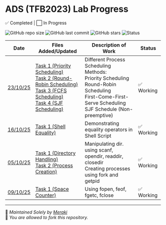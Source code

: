 # ADS (TFB2023) Lab Progress

✅ Completed | ⬜ In Progress

![GitHub repo size](https://img.shields.io/github/repo-size/Ikarem/OS-TBD2043)
![GitHub last commit](https://img.shields.io/github/last-commit/Ikarem/OS-TBD2043)
![GitHub stars](https://img.shields.io/github/stars/Ikarem/OS-TBD2043?style=social)
![Status](https://img.shields.io/badge/Status-Active-brightgreen)

| Date       | Files Added/Updated         | Description of Work      |    Status    |
|------------|-----------------------------|--------------------------|--------------|
| [23/10/25](./23-10-25/) |   [Task 1 (Priority Scheduling)](./23-10-25/task_1.c)<br>[Task 2 (Round-Robin Scheduling)](./23-10-25/task_2.c)<br>[Task 3 (FCFS Scheduling)](./23-10-25/task_3.c)<br>[Task 4 (SJF Scheduling)](./23-10-25/task_4.c)   | Different Process Scheduling Methods:<br>Priority Scheduling<br>Round-Robin Scheduling<br>First-Come-First-Serve Scheduling<br>SJF Schedule (Non-preemptive) |✅ Working |
| [16/10/25](./16-10-25/) | [Task 1 (Shell Equality)](./16-10-25/task_1.sh)| Demonstrating equality operators in Shell Script |✅ Working  |
| [05/10/25](./02-10-25/) | [Task 1 (Directory Handling)](./02-10-25/task_1.c)<br>[Task 2 (Process Creation)](./02-10-25/task_2.c) | Manipulating dir. using scanf, opendir, readdir, closedir<br>Creating processes using fork and getpid |✅ Working  |
| [09/10/25](./09-10-25/) | [Task 1 (Space Counter)](./09-10-25/task_1.c)| Using fopen, feof, fgetc, fclose |✅ Working  |


---
🧠 *Maintained Solely by [Meraki](https://github.com/Ikarem)*  
🔁 *You are allowed to fork this repository.*
